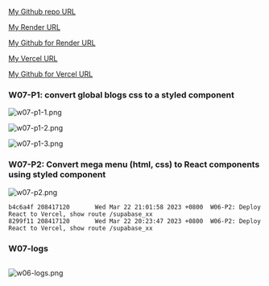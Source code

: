 [My Github repo URL ](https://github.com/208417120/1112_WP2_DEMO_20)

[My Render URL](https://one112-server-card-demo-20.onrender.com)

[My Github for Render URL](https://github.com/208417120/1112-server-card-demo-20)

[My Vercel URL](https://1112-client-2n-card-demo-20.vercel.app/)

[My Github for Vercel URL](https://github.com/208417120/1112-client-2n-card-demo-20)

### W07-P1: convert global blogs css to a styled component

![w07-p1-1.png](https://hahvwqxedmlldgfvyjio.supabase.co/storage/v1/object/public/demo-20/md_img/w07-p1-1.png)

![w07-p1-2.png](https://hahvwqxedmlldgfvyjio.supabase.co/storage/v1/object/public/demo-20/md_img/w07-p1-2.png)

![w07-p1-3.png](https://hahvwqxedmlldgfvyjio.supabase.co/storage/v1/object/public/demo-20/md_img/w07-p1-3.png)

### W07-P2: Convert mega menu (html, css) to React components using styled component

![w07-p2.png](https://hahvwqxedmlldgfvyjio.supabase.co/storage/v1/object/public/demo-20/md_img/w07-p2.png)

```
b4c6a4f 208417120       Wed Mar 22 21:01:58 2023 +0800  W06-P2: Deploy React to Vercel, show route /supabase_xx
8299f11 208417120       Wed Mar 22 20:23:47 2023 +0800  W06-P2: Deploy React to Vercel, show route /supabase_xx
```

### W07-logs

```

```

![w06-logs.png](https://hahvwqxedmlldgfvyjio.supabase.co/storage/v1/object/public/demo-20/md_img/w06-logs.png)
